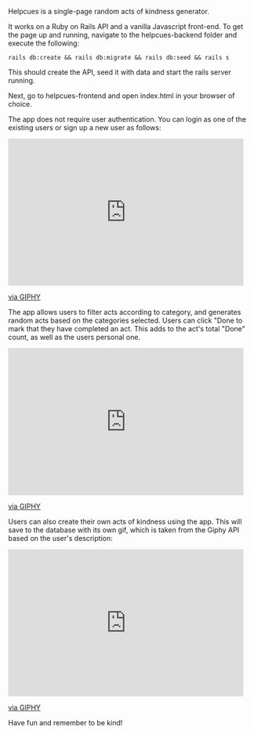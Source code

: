 Helpcues is a single-page random acts of kindness generator.

It works on a Ruby on Rails API and a vanilla Javascript front-end. To get the page up and running, navigate to the helpcues-backend folder and execute the following:

`rails db:create && rails db:migrate && rails db:seed && rails s`

This should create the API, seed it with data and start the rails server running.

Next, go to helpcues-frontend and open index.html in your browser of choice. 

The app does not require user authentication. You can login as one of the existing users or sign up a new user as follows: 

<iframe src="https://giphy.com/embed/gFnSujRHaPzfZMKwLf" width="480" height="300" frameBorder="0" class="giphy-embed" allowFullScreen></iframe><p><a href="https://giphy.com/gifs/gFnSujRHaPzfZMKwLf">via GIPHY</a></p>

The app allows users to filter acts according to category, and generates random acts based on the categories selected. Users can click "Done to mark that they have completed an act. This adds to the act's total "Done" count, as well as the users personal one.

<iframe src="https://giphy.com/embed/H3wvjzmk8569NxNkzi" width="480" height="300" frameBorder="0" class="giphy-embed" allowFullScreen></iframe><p><a href="https://giphy.com/gifs/H3wvjzmk8569NxNkzi">via GIPHY</a></p>

Users can also create their own acts of kindness using the app. This will save to the database with its own gif, which is taken from the Giphy API based on the user's description:

<iframe src="https://giphy.com/embed/H3wvjzmk8569NxNkzi" width="480" height="300" frameBorder="0" class="giphy-embed" allowFullScreen></iframe><p><a href="https://giphy.com/gifs/H3wvjzmk8569NxNkzi">via GIPHY</a></p>

Have fun and remember to be kind!
